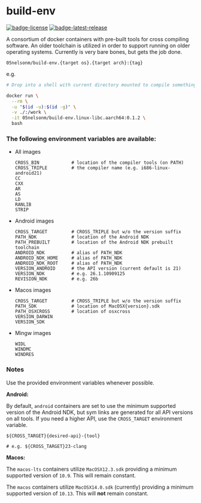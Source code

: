 # build-env

[![badge-license]][url-license]
[![badge-latest-release]][url-latest-release]

A consortium of docker containers with pre-built tools for cross compiling software. 
An older toolchain is utilized in order to support running on older operating systems. 
Currently is very bare bones, but gets the job done.

`05nelsonm/build-env.{target os}.{target arch}:{tag}`

e.g.
```sh
# Drop into a shell with current directory mounted to compile something for Linux aarch64

docker run \
  --rm \
  -u "$(id -u):$(id -g)" \
  -v ./:/work \
  -it 05nelsonm/build-env.linux-libc.aarch64:0.1.2 \
  bash
```

### The following environment variables are available:

 - All images
   ```
   CROSS_BIN            # location of the compiler tools (on PATH)
   CROSS_TRIPLE         # the compiler name (e.g. i686-linux-android21)
   CC
   CXX
   AR
   AS
   LD
   RANLIB
   STRIP
   ```

 - Android images
   ```
   CROSS_TARGET         # CROSS_TRIPLE but w/o the version suffix
   PATH_NDK             # location of the Android NDK
   PATH_PREBUILT        # location of the Android NDK prebuilt toolchain
   ANDROID_NDK          # alias of PATH_NDK
   ANDROID_NDK_HOME     # alias of PATH_NDK
   ANDROID_NDK_ROOT     # alias of PATH_NDK
   VERSION_ANDROID      # the API version (current default is 21)
   VERSION_NDK          # e.g. 26.1.10909125
   REVISION_NDK         # e.g. 26b
   ```

 - Macos images
   ```
   CROSS_TARGET         # CROSS_TRIPLE but w/o the version suffix
   PATH_SDK             # location of MacOSX{version}.sdk
   PATH_OSXCROSS        # location of osxcross
   VERSION_DARWIN
   VERSION_SDK
   ```

 - Mingw images
   ```
   WIDL
   WINDMC
   WINDRES
   ```

### Notes

Use the provided environment variables whenever possible.

**Android:**

By default, `android` containers are set to use the minimum supported version 
of the Android NDK, but sym links are generated for all API versions on all 
tools. If you need a higher API, use the `CROSS_TARGET` environment variable.

```
${CROSS_TARGET}{desired-api}-{tool}

# e.g. ${CROSS_TARGET}23-clang
```

**Macos:**

The `macos-lts` containers utilize `MacOSX12.3.sdk` providing a minimum supported 
version of `10.9`. This will remain constant.

The `macos` containers utilize `MacOSX14.0.sdk` (currently) providing a minimum supported 
version of `10.13`. This will **not** remain constant.

[badge-latest-release]: https://img.shields.io/badge/latest--release-0.1.2-blue.svg?style=flat
[badge-license]: https://img.shields.io/badge/license-Apache%20License%202.0-blue.svg?style=flat

[url-latest-release]: https://github.com/05nelsonm/build-env/releases/latest
[url-license]: https://www.apache.org/licenses/LICENSE-2.0
